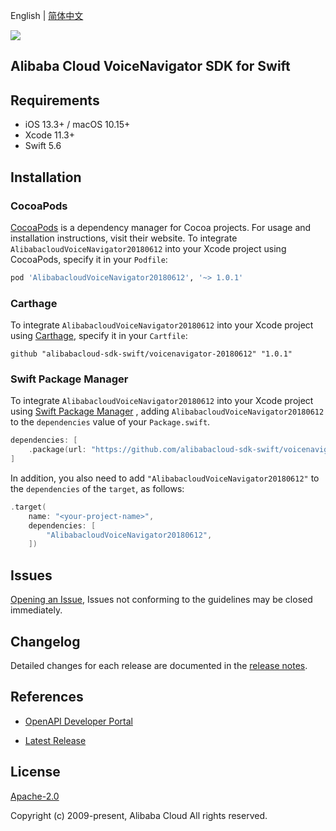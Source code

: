 English | [简体中文](README-CN.md)

![](https://aliyunsdk-pages.alicdn.com/icons/AlibabaCloud.svg)

## Alibaba Cloud VoiceNavigator SDK for Swift

## Requirements

- iOS 13.3+ / macOS 10.15+
- Xcode 11.3+
- Swift 5.6

## Installation

### CocoaPods

[CocoaPods](https://cocoapods.org) is a dependency manager for Cocoa projects. For usage and installation instructions, visit their website. To integrate `AlibabacloudVoiceNavigator20180612` into your Xcode project using CocoaPods, specify it in your `Podfile`:

```ruby
pod 'AlibabacloudVoiceNavigator20180612', '~> 1.0.1'
```

### Carthage

To integrate `AlibabacloudVoiceNavigator20180612` into your Xcode project using [Carthage](https://github.com/Carthage/Carthage), specify it in your `Cartfile`:

```ogdl
github "alibabacloud-sdk-swift/voicenavigator-20180612" "1.0.1"
```

### Swift Package Manager

To integrate `AlibabacloudVoiceNavigator20180612` into your Xcode project using [Swift Package Manager](https://swift.org/package-manager/) , adding `AlibabacloudVoiceNavigator20180612` to the `dependencies` value of your `Package.swift`.

```swift
dependencies: [
    .package(url: "https://github.com/alibabacloud-sdk-swift/voicenavigator-20180612.git", from: "1.0.1")
]
```

In addition, you also need to add `"AlibabacloudVoiceNavigator20180612"` to the `dependencies` of the `target`, as follows:

```swift
.target(
    name: "<your-project-name>",
    dependencies: [
        "AlibabacloudVoiceNavigator20180612",
    ])
```

## Issues

[Opening an Issue](https://github.com/alibabacloud-sdk-swift/voicenavigator-20180612/issues/new), Issues not conforming to the guidelines may be closed immediately.

## Changelog

Detailed changes for each release are documented in the [release notes](./ChangeLog.txt).

## References

* [OpenAPI Developer Portal](https://next.api.alibabacloud.com/home)
- [Latest Release](https://github.com/alibabacloud-sdk-swift/voicenavigator-20180612)

## License

[Apache-2.0](http://www.apache.org/licenses/LICENSE-2.0)

Copyright (c) 2009-present, Alibaba Cloud All rights reserved.
